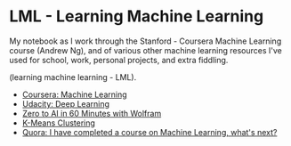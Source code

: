 # LML - Learning Machine Learning

My notebook as I work through the Stanford - Coursera Machine Learning course (Andrew Ng), and of various 
other machine learning resources I've used for school, work, personal projects, and extra fiddling.

(learning machine learning - LML).

* [Coursera: Machine Learning](https://www.coursera.org/learn/machine-learning)
* [Udacity: Deep Learning](https://www.udacity.com/course/deep-learning--ud730)
* [Zero to AI in 60 Minutes with Wolfram](https://www.youtube.com/playlist?list=PLxn-kpJHbPx12m_bdcVVWC_elvcIL_R0X)
* [K-Means Clustering](https://datasciencelab.wordpress.com/2013/12/27/finding-the-k-in-k-means-clustering/)
* [Quora: I have completed a course on Machine Learning, what's next?](https://www.quora.com/I-have-completed-Andrew-Ngs-Coursera-class-on-machine-learning-What-should-I-do-next-What-can-I-do-next)
